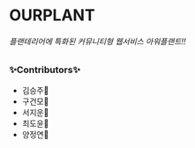 # OURPLANT

###### 플랜테리어에 특화된 커뮤니티형 웹서비스 아워플랜트!!

### ✨Contributors✨
- 김승주🥰
- 구건모🥰
- 서지운🥰
- 최도윤🥰
- 양정연🥰
